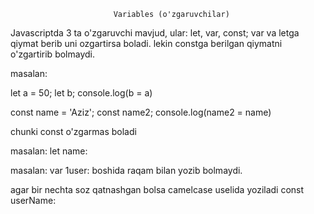                            Variables (o'zgaruvchilar)
Javascriptda 3 ta o'zgaruvchi mavjud, ular: let, var, const;
var va letga qiymat berib uni ozgartirsa boladi.
lekin constga berilgan qiymatni o'zgartirib bolmaydi.

masalan:

let a = 50;
let b;
console.log(b = a) 
<!-- javob (50) -->

const name = 'Aziz';
const name2;
console.log(name2 = name)
<!-- SyntaxError qaytaradi -->
chunki const o'zgarmas boladi

<!-- o'zgaruvchilarni tog'ri nomlash kerak -->

masalan: 
let name:

<!-- notog'ri nomlab bolmaydi  -->

masalan: 
var 1user:
boshida raqam bilan yozib bolmaydi.

agar bir nechta soz qatnashgan bolsa camelcase uselida yoziladi
const userName:

<!-- O'zgaruvchining nomi u saqlaydigan ma'lumotlarni tavsiflovchi toza, aniq ma'noga ega bo'lishi kerak. -->